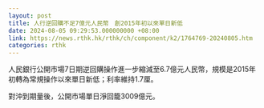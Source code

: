 ```yaml
---
layout: post
title: 人行逆回購不足7億元人民幣　創2015年初以來單日新低
date: 2024-08-05 09:29:53.000000000 +08:00
link: https://news.rthk.hk/rthk/ch/component/k2/1764769-20240805.htm
categories: rthk
---
```


人民銀行公開市場7日期逆回購操作進一步縮減至6.7億元人民幣，規模是2015年初轉為常規操作以來單日新低；利率維持1.7厘。

對沖到期量後，公開市場單日淨回籠3009億元。
